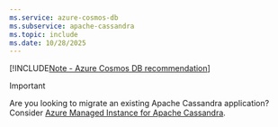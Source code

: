 ```yaml
---
ms.service: azure-cosmos-db
ms.subservice: apache-cassandra
ms.topic: include
ms.date: 10/28/2025
---
```


[!INCLUDE[Note - Azure Cosmos DB recommendation](../includes/note-recommendation.md)]

> [!IMPORTANT]
> Are you looking to migrate an existing Apache Cassandra application? Consider [Azure Managed Instance for Apache Cassandra](../../../managed-instance-apache-cassandra/introduction.md).
